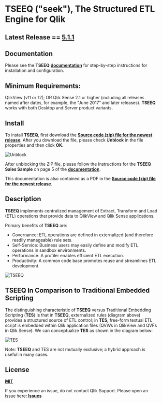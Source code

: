 
# **__TSEEQ__** ("seek"), The Structured ETL Engine for Qlik

## Latest Release == [5.1.1](https://github.com/qlikperf/TSEEQ/releases/latest)

## Documentation
Please see the **__TSEEQ__** **[documentation](https://github.com/qlikperf/TSEEQ/blob/master/TSEEQ%20Documentation.pdf)** for step-by-step instructions for installation and configuration.

## Minimum Requirements:
QlikView (v11 or 12); OR Qlik Sense 2.1 or higher (including all releases named after dates, for example, the "June 2017" and later releases).  **__TSEEQ__** works with both Desktop and Server product variants.

## Install
To install **__TSEEQ__**, first download the **[Source code (zip) file for the newest release](https://github.com/qlikperf/TSEEQ/releases)**. After you download the file, please check **Unblock** in the file properties and then click **OK**.

![Unblock](https://github.com/qlikperf/TSEEQ/blob/master/img/unblock_zip_file.png) 

After unblocking the ZIP file, please follow the Instructions for the **__TSEEQ Sales Sample__** on page 5 of the  **[documentation](https://github.com/qlikperf/TSEEQ/blob/master/TSEEQ%20Documentation.pdf)**. 

This documentation is also contained as a PDF in the **[Source code (zip) file for the newest release](https://github.com/qlikperf/TSEEQ/releases)**.


## Description
**__TSEEQ__** implements centralized management of Extract, Transform and Load (ETL) operations that provide data to QlikView and Qlik Sense applications. 
 
Primary benefits of **__TSEEQ__** are: 

* Governance:     ETL operations are defined in externalized (and therefore readily manageable) rule sets.
* Self-Service:   Business users may easily define and modify ETL operations in sandbox environments.
* Performance:    A profiler enables efficient ETL execution.
* Productivity:   A common code base promotes reuse and streamlines ETL development.


![TSEEQ](https://github.com/qlikperf/TSEEQ/blob/master/img/TSEEQ%203-stage%20newer.png) 

## **__TSEEQ__** In Comparison to Traditional Embedded Scripting
The distinguishing characteristic of **__TSEEQ__** versus Traditional Embedding Scripting (**TES**) is that in **__TSEEQ__**, externalized rules (diagram above) provides a structured source of ETL control; in **TES**, free-form textual ETL script is embedded within Qlik application files (QVWs in QlikView and QVFs in Qlik Sense). We can conceptualize **TES** as shown in the diagram below:

![TES](https://github.com/qlikperf/TSEEQ/blob/master/img/SEEQ_vs_TES.png) 

Note: **__TSEEQ__** and TES are not mutually exclusive; a hybrid approach is useful in many cases. 

## License
**[MIT](https://github.com/qlikperf/TSEEQ/blob/master/LICENSE)**

If you experience an issue, do not contact Qlik Support.  Please open an issue here: **[Issues](https://github.com/qlikperf/TSEEQ/issues)**
